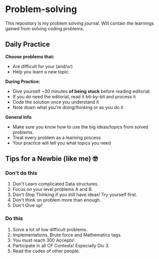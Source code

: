 # Problem-solving

This repository is my problem solving journal. Will contain the learnings gained from solving coding problems.

## Daily Practice

**Choose problems that:**
- Are difficult for your (and/or)
- Help you learn a new topic.

**During Practice:**
- Give yourself ~30 minutes **of being stuck** before reading editorial.
- If you do need the editorial, read it bit-by-bit and process it
- Code the solution once you understand it
- Note down what you're doing/thinking or as you do it

**General Info**
- Make sure you know how to use the big ideas/topics from solved problems.
- Treat every problem as a learning process
- Your practice will tell you what topics you need

## Tips for a Newbie (like me) 🤓

### Don't do this
1. Don't Learn complicated Data structures.
2. Focus on your level problems A and B.
3. Don't Stop Thinking if you still have ideas! Try yourself first.
4. Don't think on problem more than enough.
5. Don't Give up!

### Do this
1. Solve a lot of low difficult problems.
2. Implementations, Brute force and Mathematics tags.
3. You must reach 300 Accepts!
4. Participate in all CF Contests! Especially Div 3.
5. Read the codes of other people.
